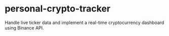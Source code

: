 # personal-crypto-tracker
Handle live ticker data and implement a real-time cryptocurrency dashboard using Binance API.
